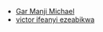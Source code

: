 <!-- write fullname in [] and link to github account in () -->
 * [Gar Manji Michael](https://github.com/mbragi)
  * [victor ifeanyi ezeabikwa](https://github.com/Vjfrontend)
